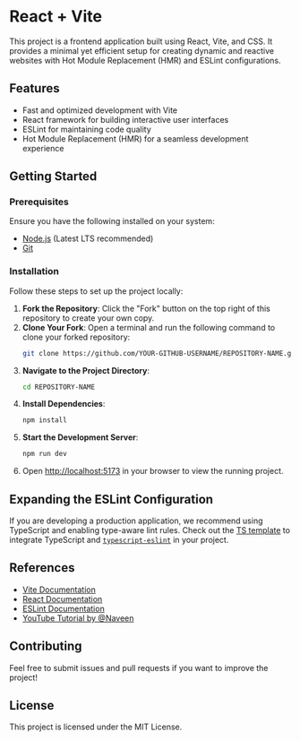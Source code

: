 # React + Vite

This project is a frontend application built using React, Vite, and CSS. It provides a minimal yet efficient setup for creating dynamic and reactive websites with Hot Module Replacement (HMR) and ESLint configurations.

## Features
- Fast and optimized development with Vite
- React framework for building interactive user interfaces
- ESLint for maintaining code quality
- Hot Module Replacement (HMR) for a seamless development experience

## Getting Started

### Prerequisites
Ensure you have the following installed on your system:
- [Node.js](https://nodejs.org/) (Latest LTS recommended)
- [Git](https://git-scm.com/)

### Installation
Follow these steps to set up the project locally:

1. **Fork the Repository**: Click the "Fork" button on the top right of this repository to create your own copy.
2. **Clone Your Fork**: Open a terminal and run the following command to clone your forked repository:
   ```sh
   git clone https://github.com/YOUR-GITHUB-USERNAME/REPOSITORY-NAME.git
   ```
3. **Navigate to the Project Directory**:
   ```sh
   cd REPOSITORY-NAME
   ```
4. **Install Dependencies**:
   ```sh
   npm install
   ```
5. **Start the Development Server**:
   ```sh
   npm run dev
   ```
6. Open [http://localhost:5173](http://localhost:5173) in your browser to view the running project.

## Expanding the ESLint Configuration
If you are developing a production application, we recommend using TypeScript and enabling type-aware lint rules. Check out the [TS template](https://github.com/vitejs/vite/tree/main/packages/create-vite/template-react-ts) to integrate TypeScript and [`typescript-eslint`](https://typescript-eslint.io) in your project.

## References
- [Vite Documentation](https://vitejs.dev/)
- [React Documentation](https://react.dev/)
- [ESLint Documentation](https://eslint.org/)
- [YouTube Tutorial by @Naveen](https://www.youtube.com/watch?v=WbV3zRgpw_E)

## Contributing
Feel free to submit issues and pull requests if you want to improve the project!

## License
This project is licensed under the MIT License.


